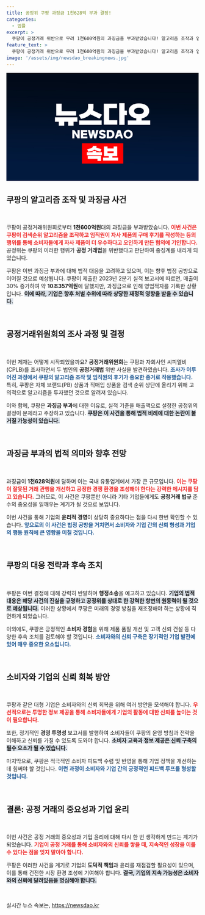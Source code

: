 ```yaml
---
title: 공정위 쿠팡 과징금 1천628억 부과 결정!
categories:
  - 법률
excerpt: >
  쿠팡이 공정거래 위반으로 무려 1천600억원의 과징금을 부과받았습니다! 알고리즘 조작과 임직원 후기 작성을 통한 소비자 기만 혐의가 핵심. 법정 공방을 예고한 쿠팡, 이 거대한 손실을 어떻게 극복할까요? 클릭해서 자세히 알아보세요!
feature_text: >
  쿠팡이 공정거래 위반으로 무려 1천600억원의 과징금을 부과받았습니다! 알고리즘 조작과 임직원 후기 작성을 통한 소비자 기만 혐의가 핵심. 법정 공방을 예고한 쿠팡, 이 거대한 손실을 어떻게 극복할까요? 클릭해서 자세히 알아보세요!
image: '/assets/img/newsdao_breakingnews.jpg'
---
```


<p><img src="/assets/img/newsdao_breakingnews.jpg" alt="flaretime 속보" /></p>

<h2 data-ke-size="size26">쿠팡의 알고리즘 조작 및 과징금 사건</h2>

<p data-ke-size="size16">&nbsp;</p>

<p>쿠팡이 공정거래위원회로부터 <strong>1천600억원</strong>대의 과징금을 부과받았습니다. <b><span style="color: #ee2323;">이번 사건은 쿠팡이 검색순위 알고리즘을 조작하고 임직원이 자사 제품의 구매 후기를 작성하는 등의 행위를 통해 소비자들에게 자사 제품이 더 우수하다고 오인하게 만든 혐의에 기인합니다.</span></b> 공정위는 쿠팡의 이러한 행위가 <strong>공정 거래법</strong>을 위반했다고 판단하여 중징계를 내리게 되었습니다. </p>

<p>쿠팡은 이번 과징금 부과에 대해 법적 대응을 고려하고 있으며, 이는 향후 법정 공방으로 이어질 것으로 예상됩니다. 쿠팡이 제출한 2023년 2분기 실적 보고서에 따르면, 매출이 30% 증가하여 약 <strong>10조357억원</strong>에 달했지만, 과징금으로 인해 영업적자를 기록한 상황입니다. <b><span style="background-color: #21538527;">이에 따라, 기업은 향후 처벌 수위에 따라 상당한 재정적 영향을 받을 수 있습니다.</span></b></p>

<p data-ke-size="size16">&nbsp;</p>

<h2 data-ke-size="size26">공정거래위원회의 조사 과정 및 결정</h2>

<p data-ke-size="size16">&nbsp;</p>

<p>이번 제재는 어떻게 시작되었을까요? <strong>공정거래위원회</strong>는 쿠팡과 자회사인 씨피엘비(CPLB)를 조사하면서 두 법인의 <strong>공정거래법</strong> 위반 사실을 발견하였습니다. <b><span style="color: #1a5490;">조사가 이루어진 과정에서 쿠팡의 알고리즘 조작 및 임직원의 후기가 중요한 증거로 작용했습니다.</span></b> 특히, 쿠팡은 자체 브랜드(PB) 상품과 직매입 상품을 검색 순위 상단에 올리기 위해 고의적으로 알고리즘을 투자했던 것으로 알려져 있습니다.</p>

<p>이와 함께, 쿠팡은 <strong>과징금 부과</strong>에 대한 이유로, 실적 기준을 매출액으로 설정한 공정위의 결정이 문제라고 주장하고 있습니다. <b><span style="background-color: #21538527;">쿠팡은 이 사건을 통해 법적 비례에 대한 논란이 불거질 가능성이 있습니다.</span></b></p>

<p data-ke-size="size16">&nbsp;</p>

<h2 data-ke-size="size26">과징금 부과의 법적 의미와 향후 전망</h2>

<p data-ke-size="size16">&nbsp;</p>

<p>과징금이 <strong>1천628억원</strong>에 달하며 이는 국내 유통업계에서 가장 큰 규모입니다. <b><span style="color: #ee2323;">이는 쿠팡이 잘못된 거래 관행을 개선하고 공정한 경쟁 환경을 조성해야 한다는 강력한 메시지를 담고 있습니다.</span></b> 그러므로, 이 사건은 쿠팡뿐만 아니라 기타 기업들에게도 <strong>공정거래 법규</strong> 준수의 중요성을 일깨우는 계기가 될 것으로 보입니다.</p>

<p>이번 사건을 통해 기업의 <strong>윤리적 경영</strong>이 상당히 중요하다는 점을 다시 한번 확인할 수 있습니다. <b><span style="color: #1a5490;">앞으로의 이 사건은 법정 공방을 거치면서 소비자와 기업 간의 신뢰 형성과 기업의 행동 원칙에 큰 영향을 미칠 것입니다.</span></b></p>

<p data-ke-size="size16">&nbsp;</p>

<h2 data-ke-size="size26">쿠팡의 대응 전략과 후속 조치</h2>

<p data-ke-size="size16">&nbsp;</p>

<p>쿠팡은 이번 결정에 대해 강력히 반발하며 <b>행정소송</b>을 예고하고 있습니다. <b><span style="background-color: #21538527;">기업의 법적 대응은 해당 사건의 진실을 규명하고 공정위를 상대로 한 강력한 항변의 원동력이 될 것으로 예상됩니다.</span></b> 이러한 상황에서 쿠팡은 미래의 경영 방침을 재조정해야 하는 상황에 직면하게 되었습니다.</p>

<p>이외에도, 쿠팡은 긍정적인 <strong>소비자 경험</strong>을 위해 제품 품질 개선 및 고객 신뢰 건설 등 다양한 후속 조치를 검토해야 할 것입니다. <b><span style="color: #1a5490;">소비자와의 신뢰 구축은 장기적인 기업 발전에 있어 매우 중요한 요소입니다.</span></b></p>

<p data-ke-size="size16">&nbsp;</p>

<h2 data-ke-size="size26">소비자와 기업의 신뢰 회복 방안</h2>

<p data-ke-size="size16">&nbsp;</p>

<p>쿠팡과 같은 대형 기업은 소비자와의 신뢰 회복을 위해 여러 방안을 모색해야 합니다. <b><span style="color: #ee2323;">우선적으로는 투명한 정보 제공을 통해 소비자들에게 기업의 활동에 대한 신뢰를 높이는 것이 필요합니다.</span></b> </p>

<p>또한, 정기적인 <strong>경영 투명성</strong> 보고서를 발행하여 소비자들이 쿠팡의 운영 방침과 전략을 이해하고 신뢰를 가질 수 있도록 도와야 합니다. <b><span style="background-color: #21538527;">소비자 교육과 정보 제공은 신뢰 구축의 필수 요소가 될 수 있습니다.</span></b></p>

<p>마지막으로, 쿠팡은 적극적인 소비자 피드백 수렴 및 반영을 통해 기업 정책을 개선하는 데 힘써야 할 것입니다. <b><span style="color: #1a5490;">이런 과정이 소비자와 기업 간의 긍정적인 피드백 루프를 형성할 것입니다.</span></b></p>

<p data-ke-size="size16">&nbsp;</p>

<h2 data-ke-size="size26">결론: 공정 거래의 중요성과 기업 윤리</h2>

<p data-ke-size="size16">&nbsp;</p>

<p>이번 사건은 공정 거래의 중요성과 기업 윤리에 대해 다시 한 번 생각하게 만드는 계기가 되었습니다. <b><span style="color: #ee2323;">기업이 공정 거래를 통해 소비자와의 신뢰를 쌓을 때, 지속적인 성장을 이룰 수 있다는 점을 잊지 말아야 합니다.</span></b> </p>

<p>쿠팡은 이러한 사건을 계기로 기업의 <strong>도덕적 책임</strong>과 윤리를 재점검할 필요성이 있으며, 이를 통해 건전한 시장 환경 조성에 기여해야 합니다. <b><span style="background-color: #21538527;">결국, 기업의 지속 가능성은 소비자와의 신뢰에 달려있음을 명심해야 합니다.</span></b></p>

<p data-ke-size="size16">&nbsp;</p>
실시간 뉴스 속보는, <a href="https://newsdao.kr" rel="dofollow">https://newsdao.kr</a>


